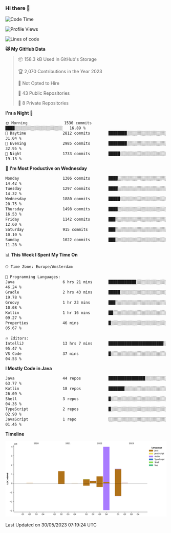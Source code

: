 ### Hi there 👋


<!--START_SECTION:waka-->
![Code Time](http://img.shields.io/badge/Code%20Time-3%2C235%20hrs%206%20mins-blue)

![Profile Views](http://img.shields.io/badge/Profile%20Views-2-blue)

![Lines of code](https://img.shields.io/badge/From%20Hello%20World%20I%27ve%20Written-8.4%20million%20lines%20of%20code-blue)

**🐱 My GitHub Data** 

> 📦 158.3 kB Used in GitHub's Storage 
 > 
> 🏆 2,070 Contributions in the Year 2023
 > 
> 🚫 Not Opted to Hire
 > 
> 📜 43 Public Repositories 
 > 
> 🔑 8 Private Repositories 
 > 
**I'm a Night 🦉** 

```text
🌞 Morning                1530 commits        ████░░░░░░░░░░░░░░░░░░░░░   16.89 % 
🌆 Daytime                2812 commits        ████████░░░░░░░░░░░░░░░░░   31.04 % 
🌃 Evening                2985 commits        ████████░░░░░░░░░░░░░░░░░   32.95 % 
🌙 Night                  1733 commits        █████░░░░░░░░░░░░░░░░░░░░   19.13 % 
```
📅 **I'm Most Productive on Wednesday** 

```text
Monday                   1306 commits        ████░░░░░░░░░░░░░░░░░░░░░   14.42 % 
Tuesday                  1297 commits        ████░░░░░░░░░░░░░░░░░░░░░   14.32 % 
Wednesday                1880 commits        █████░░░░░░░░░░░░░░░░░░░░   20.75 % 
Thursday                 1498 commits        ████░░░░░░░░░░░░░░░░░░░░░   16.53 % 
Friday                   1142 commits        ███░░░░░░░░░░░░░░░░░░░░░░   12.60 % 
Saturday                 915 commits         ███░░░░░░░░░░░░░░░░░░░░░░   10.10 % 
Sunday                   1022 commits        ███░░░░░░░░░░░░░░░░░░░░░░   11.28 % 
```


📊 **This Week I Spent My Time On** 

```text
🕑︎ Time Zone: Europe/Amsterdam

💬 Programming Languages: 
Java                     6 hrs 21 mins       ████████████░░░░░░░░░░░░░   46.24 % 
Gradle                   2 hrs 43 mins       █████░░░░░░░░░░░░░░░░░░░░   19.78 % 
Groovy                   1 hr 23 mins        ███░░░░░░░░░░░░░░░░░░░░░░   10.08 % 
Kotlin                   1 hr 16 mins        ██░░░░░░░░░░░░░░░░░░░░░░░   09.27 % 
Properties               46 mins             █░░░░░░░░░░░░░░░░░░░░░░░░   05.67 % 

🔥 Editors: 
IntelliJ                 13 hrs 7 mins       ████████████████████████░   95.47 % 
VS Code                  37 mins             █░░░░░░░░░░░░░░░░░░░░░░░░   04.53 % 
```

**I Mostly Code in Java** 

```text
Java                     44 repos            ████████████████░░░░░░░░░   63.77 % 
Kotlin                   18 repos            ███████░░░░░░░░░░░░░░░░░░   26.09 % 
Shell                    3 repos             █░░░░░░░░░░░░░░░░░░░░░░░░   04.35 % 
TypeScript               2 repos             █░░░░░░░░░░░░░░░░░░░░░░░░   02.90 % 
JavaScript               1 repo              ░░░░░░░░░░░░░░░░░░░░░░░░░   01.45 % 
```



**Timeline**

![Lines of Code chart](https://raw.githubusercontent.com/powercasgamer/powercasgamer/master/assets/bar_graph.png)


 Last Updated on 30/05/2023 07:19:24 UTC
<!--END_SECTION:waka-->
